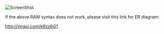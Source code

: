 ![ScreenShot](/task_galaxy.jpg)

If the above RAW syntax does not work, please visit this link for ER diagram:

http://imgur.com/k8zz6G1
